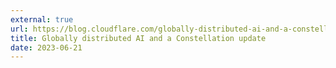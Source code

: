 ```yaml
---
external: true
url: https://blog.cloudflare.com/globally-distributed-ai-and-a-constellation-update/
title: Globally distributed AI and a Constellation update
date: 2023-06-21
---
```

